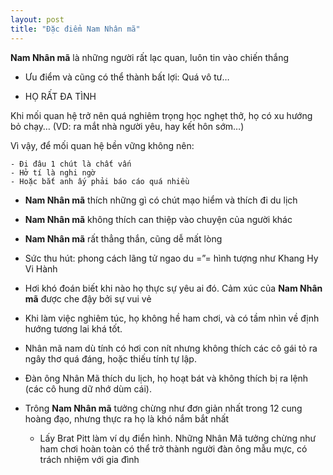 ```yaml
---
layout: post
title: "Đặc điểm Nam Nhân mã"
---
```


**Nam Nhân mã** là những người rất lạc quan, luôn tin vào chiến thắng

- Ưu điểm và cũng có thể thành bất lợi: Quá vô tư…

- HỌ RẤT ĐA TÌNH

Khi mối quan hệ trở nên quá nghiêm trọng học nghẹt thở, họ có xu hướng bỏ chạy… (VD: ra mắt nhà người yêu, hay kết hôn sớm…)

Vì vậy, để mối quan hệ bền vững không nên:

    - Đi đâu 1 chút là chất vấn
    - Hở tí là nghi ngờ
    - Hoặc bắt anh ấy phải báo cáo quá nhiều

- **Nam Nhân mã** thích những gì có chút mạo hiểm và thích đi du lịch

- **Nam Nhân mã** không thích can thiệp vào chuyện của người khác

- **Nam Nhân mã** rất thẳng thắn, cũng dễ mất lòng

- Sức thu hút: phong cách lãng tử ngao du =”= hình tượng như Khang Hy Vi Hành

- Hơi khó đoán biết khi nào họ thực sự yêu ai đó. Cảm xúc của **Nam Nhân mã** được che đậy bởi sự vui vẻ

- Khi làm việc nghiêm túc, họ không hề ham chơi, và có tầm nhìn về định hướng tương lai khá tốt.

- Nhân mã nam dù tính có hơi con nít nhưng không thích các cô gái tỏ ra ngây thơ quá đáng, hoặc thiếu tính tự lập.

- Đàn ông Nhân Mã thích du lịch, họ hoạt bát và không thích bị ra lệnh (các cô hung dữ nhớ dùm cái).

- Trông **Nam Nhân mã** tưởng chừng như đơn giản nhất trong 12 cung hoàng đạo, nhưng thực ra họ là khó nắm bắt nhất

    - Lấy Brat Pitt làm ví dụ điển hình. Những Nhân Mã tưởng chừng như ham chơi hoàn toàn có thể trở thành người đàn ông mẫu mực, có trách nhiệm với gia đình
